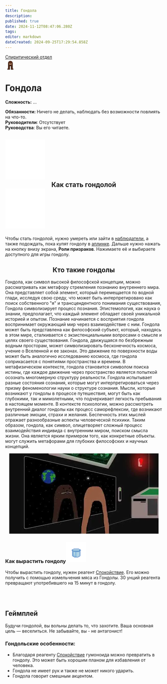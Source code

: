 ```yaml
---
title: Гондола
description: 
published: true
date: 2024-11-12T08:47:06.280Z
tags: 
editor: markdown
dateCreated: 2024-09-25T17:29:54.858Z
---
```




<div style="display: flex; justify-content: center;">
<div class="roles-passport sp">
  <div class="title sp"><a href="/roles/spiritualisticdepartment">Спиритический отдел</a></div>
  <div>
    <div><div id="gondola-button"><img src="/roles/gondola.png"></div></div>
  <div><div>
    <h1>Гондола</h1>
    <p><strong>Сложность:</strong> ...</p>
    <strong>Обязанности:</strong> Ничего не делать, наблюдать без возможности повлиять на что-то.<br>
    <b>Руководители</b>: Отсутствует<br>
    <b>Руководства</b>: Вы его читаете.
  </div></div>
  </div>
</div>
</div>
  

## <div class="box"><img src="/roles/ghost.png" class="himg"><center><span>Как стать гондолой</span></center><img src="/roles/ghost.png" class="himg"></div>
Чтобы стать гондолой, нужно умереть или зайти в <a href="/ru/roles/ghost" >наблюдатели</a>, а также подождать, пока купят гондолу в <a href="/ru/guides/uplink" >аплинке</a>. Дальше нужно нажать на кнопку внизу экрана, <b>Роли призраков</b>. Нажимаете её и выбираете доступного для игры гондолу.

## <center><span>Кто такие гондолы
Гондола, как символ высокой философской концепции, можно рассматривать как метафору стремления познанию внутреннего мира. Она представляет собой элемент, который перемещается по водной глади, исследуя свою среду, что может быть интерпретировано как поиск собственного "я" и трансцендентного понимания существования, Гондола символизирует процесс познания. Эпистемология, как наука о знании, предполагает, что каждый элемент обладает своей уникальной историей и опытом. Познание начинается с восприятия гондола воспринимает окружающий мир через взаимодействие с ним. Гондола может быть представлена как философский субъект, который, находясь в этом мире, сталкивается с экзистенциальными вопросами о смысле и целях своего существования. Гондола, движущаяся по безбрежным водным просторам, может символизировать бесконечность космоса, учение о Вселенной и ее законах. Это движение по поверхности воды может быть аналогично исследованию космоса, где гондола соприкасается с понятиями пространства и времени. В метафизическом контексте, гондола становится символом поиска истины, где каждое движение через пространство является попыткой осознать многомерную структуру реальности. Гондола испытывает разные состояния сознания, которые могут интерпретироваться через призму феноменологии науки о структуре сознания. Мысли, которые возникают у гондолы в процессе путешествия, могут быть как глубокими, так и мимолетными, что подчеркивает легкость пребывания в настоящем моменте. В контексте психологии, можно рассмотреть внутренний диалог гондолы как процесс саморефлексии, где возникают различные эмоции, страхи и желания. Беспечность этих мыслей отражает разнообразные аспекты человеческой психики. Таким образом, гондола, как символ, олицетворяет сложный процесс взаимодействия индивида с внутренним миром, поиском смысла жизни. Она является ярким примером того, как конкретные объекты. могут служить метафорами для глубоких философских и научных концепций.
<div><div><center><span><img src="/roles/gondola1.png"></div></div>
  
### <div class="box"><span>Как вырастить гондолу</span><img src="/guides/medicine/chemistry/большаямензурка.png" style="margin-bottom: 4px; height: 64px;"/></div>
  Чтобы вырастить гондолу, нужен реагент <a href="/guides/chemistry">Спокойствие</a>. Его можно получить с помощью измельчения мяса из Гондолы. 30 унций реагента превращают употребившего на 15 минут в гондолу.

## <div class="box"><span>Геймплей</span><img style="margin-bottom: 4px; height: 64px;"/></div>
  Будучи гондолой, вы вольны делать то, что захотите.
  Ваша основная цель — веселиться.
  Не забывайте, вы - не антагонист!
###  Гондольские особенности:

 - Благодаря реагенту <a href="/guides/chemistry">Спокойствие</a> гумоноида можно превратить в гондолу. Это может быть хорошим планом для избавления от человека.
 - Гондола не имеет рук и также не может никого ударить.
 - Гондола говорит смешным акцентом.


<div class="table"></div>